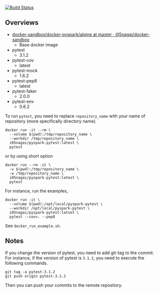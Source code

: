 [![Build Status](https://travis-ci.org/i05nagai/docker-pyspark-pytest.svg?branch=master)](https://travis-ci.org/i05nagai/docker-pyspark-pytest)

## Overviews
* [docker\-sandbox/docker\-pyspark/alpine at master · i05nagai/docker\-sandbox](https://github.com/i05nagai/docker-sandbox/tree/master/docker-pyspark/alpine)
    * Base docker image
* pytest
    * 3.1.2
* pytest-cov
    * latest
* pytest-mock
    * 1.6.2
* pytest-pep8
    * latest
* pytest-faker
    * 2.0.0
* pytest-env
    * 0.6.2

To run `pytest`, you need to replace `repository_name` with your name of repository (more specifically directory name).

```
docker run -it --rm \
  --volume $(pwd):/tmp/repository_name \
  --workdir /tmp/repository_name \
  i05nagai/pyspark-pytest:latest \
  pytest
```

or by using short option

```
docker run --rm -it \
  -v $(pwd):/tmp/repository_name \
  -w /tmp/repository_name \
  i05nagai/pyspark-pytest:latest \
  pytest
```

For instance, run the examples, 

```
docker run -it \
  --volume $(pwd):/opt/local/pyspark-pytest \
  --workdir /opt/local/pyspark-pytest \
  i05nagai/pyspark-pytest:latset \
  pytest --cov=. --pep8
```

See `docker_run_example.sh`.


## Notes
If you change the version of pytest, you need to add git-tag to the commit.
For instance, if the version of pytest is `3.1.2`, you need to execute the following commands.

```
git tag -a pytest-3.1.2
git push origin pytest-3.1.2
```

Then you can push your commits to the remote repository.

